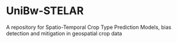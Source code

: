 # UniBw-STELAR
A repository for Spatio-Temporal Crop Type Prediction Models, bias detection and mitigation in geospatial crop data
